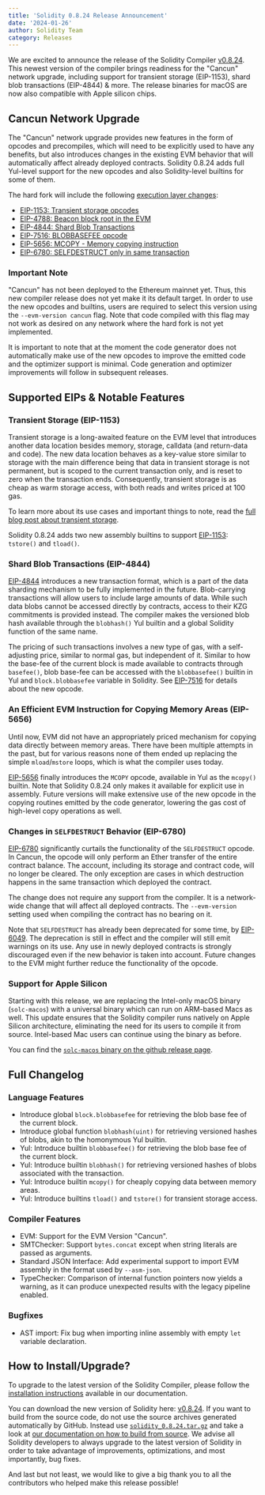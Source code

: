 ```yaml
---
title: 'Solidity 0.8.24 Release Announcement'
date: '2024-01-26'
author: Solidity Team
category: Releases
---
```


We are excited to announce the release of the Solidity Compiler [v0.8.24](https://github.com/ethereum/solidity/releases/tag/v0.8.24).
This newest version of the compiler brings readiness for the "Cancun" network upgrade, including support for transient storage (EIP-1153), shard blob transactions (EIP-4844) & more.
The release binaries for macOS are now also compatible with Apple silicon chips.

## Cancun Network Upgrade

The "Cancun" network upgrade provides new features in the form of opcodes and precompiles, which will need to be explicitly used to have any benefits,
but also introduces changes in the existing EVM behavior that will automatically affect already deployed contracts.
Solidity 0.8.24 adds full Yul-level support for the new opcodes and also Solidity-level builtins for some of them.

The hard fork will include the following [execution layer changes](https://github.com/ethereum/execution-specs/blob/master/network-upgrades/mainnet-upgrades/cancun.md#included-eips):

- [EIP-1153: Transient storage opcodes](https://eips.ethereum.org/EIPS/eip-1153)
- [EIP-4788: Beacon block root in the EVM](https://eips.ethereum.org/EIPS/eip-4788)
- [EIP-4844: Shard Blob Transactions](https://eips.ethereum.org/EIPS/eip-4844)
- [EIP-7516: BLOBBASEFEE opcode](https://eips.ethereum.org/EIPS/eip-7516)
- [EIP-5656: MCOPY - Memory copying instruction](https://eips.ethereum.org/EIPS/eip-5656)
- [EIP-6780: SELFDESTRUCT only in same transaction](https://eips.ethereum.org/EIPS/eip-6780)

### Important Note

"Cancun" has not been deployed to the Ethereum mainnet yet.
Thus, this new compiler release does not yet make it its default target.
In order to use the new opcodes and builtins, users are required to select this version using the `--evm-version cancun` flag.
Note that code compiled with this flag may not work as desired on any network where the hard fork is not yet implemented.

It is important to note that at the moment the code generator does not automatically make use of the new opcodes to improve the emitted code and the optimizer support is minimal.
Code generation and optimizer improvements will follow in subsequent releases.

## Supported EIPs & Notable Features

### Transient Storage (EIP-1153)

Transient storage is a long-awaited feature on the EVM level that introduces another data location besides memory, storage, calldata (and return-data and code).
The new data location behaves as a key-value store similar to storage with the main difference being that data in transient storage is not permanent, but is scoped to the current transaction only, and is reset to zero when the transaction ends.
Consequently, transient storage is as cheap as warm storage access, with both reads and writes priced at 100 gas.

To learn more about its use cases and important things to note, read the [full blog post about transient storage](https://blog.soliditylang.org/2024/01/26/transient-storage/).

Solidity 0.8.24 adds two new assembly builtins to support [EIP-1153](https://eips.ethereum.org/EIPS/eip-1153): `tstore()` and `tload()`.

### Shard Blob Transactions (EIP-4844)

[EIP-4844](https://eips.ethereum.org/EIPS/eip-4844) introduces a new transaction format, which is a part of the data sharding mechanism to be fully implemented in the future.
Blob-carrying transactions will allow users to include large amounts of data.
While such data blobs cannot be accessed directly by contracts, access to their KZG commitments is provided instead.
The compiler makes the versioned blob hash available through the `blobhash()` Yul builtin and a global Solidity function of the same name.

The pricing of such transactions involves a new type of gas, with a self-adjusting price, similar to normal gas, but independent of it.
Similar to how the base-fee of the current block is made available to contracts through `basefee()`, blob base-fee can be accessed with the `blobbasefee()` builtin in Yul and `block.blobbasefee` variable in Solidity.
See [EIP-7516](https://eips.ethereum.org/EIPS/eip-7516) for details about the new opcode.

### An Efficient EVM Instruction for Copying Memory Areas (EIP-5656)

Until now, EVM did not have an appropriately priced mechanism for copying data directly between memory areas.
There have been multiple attempts in the past, but for various reasons none of them ended up replacing the simple `mload`/`mstore` loops, which is what the compiler uses today.

[EIP-5656](https://eips.ethereum.org/EIPS/eip-5656) finally introduces the `MCOPY` opcode, available in Yul as the `mcopy()` builtin.
Note that Solidity 0.8.24 only makes it available for explicit use in assembly.
Future versions will make extensive use of the new opcode in the copying routines emitted by the code generator, lowering the gas cost of high-level copy operations as well.

### Changes in `SELFDESTRUCT` Behavior (EIP-6780)

[EIP-6780](https://eips.ethereum.org/EIPS/eip-6780) significantly curtails the functionality of the `SELFDESTRUCT` opcode.
In Cancun, the opcode will only perform an Ether transfer of the entire contract balance.
The account, including its storage and contract code, will no longer be cleared.
The only exception are cases in which destruction happens in the same transaction which deployed the contract.

The change does not require any support from the compiler.
It is a network-wide change that will affect all deployed contracts.
The `--evm-version` setting used when compiling the contract has no bearing on it.

Note that `SELFDESTRUCT` has already been deprecated for some time, by [EIP-6049](https://eips.ethereum.org/EIPS/eip-6049).
The deprecation is still in effect and the compiler will still emit warnings on its use.
Any use in newly deployed contracts is strongly discouraged even if the new behavior is taken into account.
Future changes to the EVM might further reduce the functionality of the opcode.

### Support for Apple Silicon

Starting with this release, we are replacing the Intel-only macOS binary (`solc-macos`) with a universal binary which can run on ARM-based Macs as well.
This update ensures that the Solidity compiler runs natively on Apple Silicon architecture, eliminating the need for its users to compile it from source.
Intel-based Mac users can continue using the binary as before.

You can find the [`solc-macos` binary on the github release page](https://github.com/ethereum/solidity/releases/download/v0.8.24/solc-macos).

## Full Changelog

### Language Features

- Introduce global `block.blobbasefee` for retrieving the blob base fee of the current block.
- Introduce global function `blobhash(uint)` for retrieving versioned hashes of blobs, akin to the homonymous Yul builtin.
- Yul: Introduce builtin `blobbasefee()` for retrieving the blob base fee of the current block.
- Yul: Introduce builtin `blobhash()` for retrieving versioned hashes of blobs associated with the transaction.
- Yul: Introduce builtin `mcopy()` for cheaply copying data between memory areas.
- Yul: Introduce builtins `tload()` and `tstore()` for transient storage access.

### Compiler Features

- EVM: Support for the EVM Version "Cancun".
- SMTChecker: Support `bytes.concat` except when string literals are passed as arguments.
- Standard JSON Interface: Add experimental support to import EVM assembly in the format used by `--asm-json`.
- TypeChecker: Comparison of internal function pointers now yields a warning, as it can produce unexpected results with the legacy pipeline enabled.

### Bugfixes

- AST import: Fix bug when importing inline assembly with empty `let` variable declaration.

## How to Install/Upgrade?

To upgrade to the latest version of the Solidity Compiler, please follow the [installation instructions](https://docs.soliditylang.org/en/v0.8.24/installing-solidity.html) available in our documentation.

You can download the new version of Solidity here: [v0.8.24](https://github.com/ethereum/solidity/releases/tag/v0.8.24).
If you want to build from the source code, do not use the source archives generated automatically by GitHub.
Instead use [`solidity_0.8.24.tar.gz`](https://github.com/ethereum/solidity/releases/download/v0.8.22/solidity_0.8.24.tar.gz) and take a look at [our documentation on how to build from source](https://docs.soliditylang.org/en/v0.8.24/installing-solidity.html#building-from-source).
We advise all Solidity developers to always upgrade to the latest version of Solidity in order to take advantage of improvements, optimizations, and most importantly, bug fixes.

And last but not least, we would like to give a big thank you to all the contributors who helped make this release possible!
